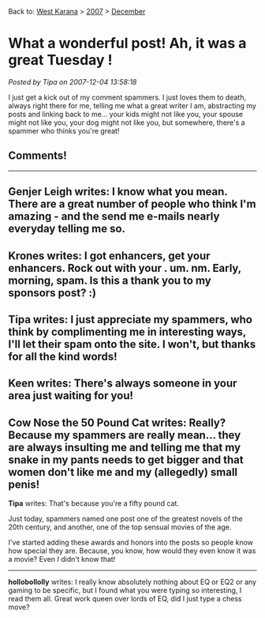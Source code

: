 Back to: [West Karana](/posts/westkarana.md) > [2007](/posts/2007/westkarana.md) > [December](./westkarana.md)
# What a wonderful post! Ah, it was a great Tuesday !

*Posted by Tipa on 2007-12-04 13:58:18*

I just get a kick out of my comment spammers. I just loves them to death, always right there for me, telling me what a great writer I am, abstracting my posts and linking back to me... your kids might not like you, your spouse might not like you, your dog might not like you, but somewhere, there's a spammer who thinks you're great!

## Comments!
---
**Genjer Leigh** writes: I know what you mean. There are a great number of people who think I'm amazing - and the send me e-mails nearly everyday telling me so.
---
**Krones** writes: I got enhancers, get your enhancers. Rock out with your . um. nm. Early, morning, spam. Is this a thank you to my sponsors post? :)
---
**Tipa** writes: I just appreciate my spammers, who think by complimenting me in interesting ways, I'll let their spam onto the site. I won't, but thanks for all the kind words!
---
**Keen** writes: There's always someone in your area just waiting for you!
---
**Cow Nose the 50 Pound Cat** writes: Really? Because my spammers are really mean... they are always insulting me and telling me that my snake in my pants needs to get bigger and that women don't like me and my (allegedly) small penis!
---
**Tipa** writes: That's because you're a fifty pound cat.

Just today, spammers named one post one of the greatest novels of the 20th century, and another, one of the top sensual movies of the age.

I've started adding these awards and honors into the posts so people know how special they are. Because, you know, how would they even know it was a movie? Even *I* didn't know that!


---
**hollobollolly** writes: I really know absolutely nothing about EQ or EQ2 or any gaming to be specific, but I found what you were typing so interesting, I read them all. Great work queen over lords of EQ, did I just type a chess move?
